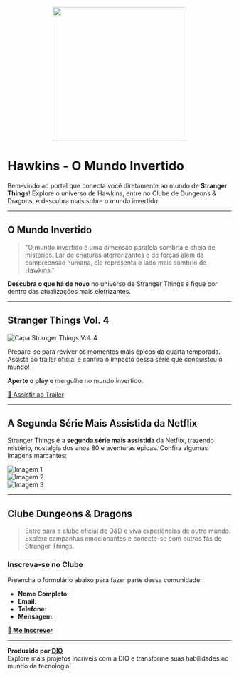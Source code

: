 <p align="center">
    <img width="300" src="https://micheleambrosio.github.io/semana-frontend-mundo-invertido/assets/images/banner/logo.svg">
</p>

# Hawkins - O Mundo Invertido

Bem-vindo ao portal que conecta você diretamente ao mundo de **Stranger Things**! Explore o universo de Hawkins, entre no Clube de Dungeons & Dragons, e descubra mais sobre o mundo invertido.

---

## O Mundo Invertido

> "O mundo invertido é uma dimensão paralela sombria e cheia de mistérios. Lar de criaturas aterrorizantes e de forças além da compreensão humana, ele representa o lado mais sombrio de Hawkins."

**Descubra o que há de novo** no universo de Stranger Things e fique por dentro das atualizações mais eletrizantes.

---

## Stranger Things Vol. 4

![Capa Stranger Things Vol. 4](#)

Prepare-se para reviver os momentos mais épicos da quarta temporada. Assista ao trailer oficial e confira o impacto dessa série que conquistou o mundo!

**Aperte o play** e mergulhe no mundo invertido.

[🔴 Assistir ao Trailer](#)

---

## A Segunda Série Mais Assistida da Netflix

Stranger Things é a **segunda série mais assistida** da Netflix, trazendo mistério, nostalgia dos anos 80 e aventuras épicas. Confira algumas imagens marcantes:

![Imagem 1](#)  
![Imagem 2](#)  
![Imagem 3](#)

---

## Clube Dungeons & Dragons

> Entre para o clube oficial de D&D e viva experiências de outro mundo. Explore campanhas emocionantes e conecte-se com outros fãs de Stranger Things.

### Inscreva-se no Clube

Preencha o formulário abaixo para fazer parte dessa comunidade:

- **Nome Completo:**  
- **Email:**  
- **Telefone:**  
- **Mensagem:**  

[**🔴 Me Inscrever**](#)

---

**Produzido por [DIO](https://dio.me)**  
Explore mais projetos incríveis com a DIO e transforme suas habilidades no mundo da tecnologia!

